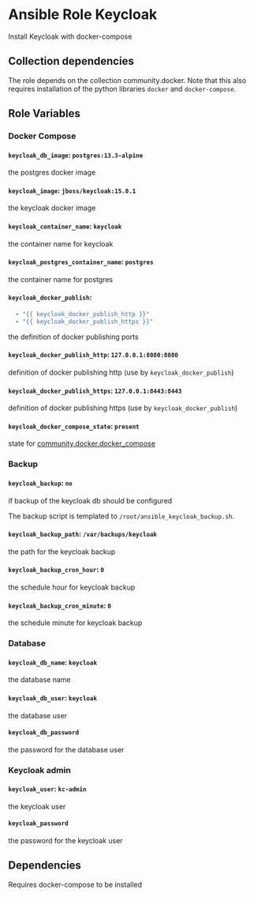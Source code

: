 # Ansible Role Keycloak

Install Keycloak with docker-compose

## Collection dependencies

The role depends on the collection community.docker.
Note that this also requires installation of the python libraries `docker` and `docker-compose`.

## Role Variables

### Docker Compose
#### `keycloak_db_image`: `postgres:13.3-alpine`

the postgres docker image

#### `keycloak_image`: `jboss/keycloak:15.0.1`

the keycloak docker image

#### `keycloak_container_name`: `keycloak`

the container name for keycloak

#### `keycloak_postgres_container_name`: `postgres`

the container name for postgres

#### `keycloak_docker_publish`:

```yaml
  - "{{ keycloak_docker_publish_http }}"
  - "{{ keycloak_docker_publish_https }}"
```

the definition of docker publishing ports

#### `keycloak_docker_publish_http`: `127.0.0.1:8080:8080`

definition of docker publishing http (use by `keycloak_docker_publish`)

#### `keycloak_docker_publish_https`: `127.0.0.1:8443:8443`

definition of docker publishing https (use by `keycloak_docker_publish`)

#### `keycloak_docker_compose_state`: `present`

state for [community.docker.docker_compose](https://docs.ansible.com/ansible/latest/collections/community/docker/docker_compose_module.html)

### Backup
#### `keycloak_backup`: `no`

if backup of the keycloak db should be configured

The backup script is templated to `/root/ansible_keycloak_backup.sh`.

#### `keycloak_backup_path`: `/var/backups/keycloak`

the path for the keycloak backup

#### `keycloak_backup_cron_hour`: `0`

the schedule hour for keycloak backup

#### `keycloak_backup_cron_minute`: `0`

the schedule minute for keycloak backup

### Database
#### `keycloak_db_name`: `keycloak`

the database name

#### `keycloak_db_user`: `keycloak`

the database user

#### `keycloak_db_password`

the password for the database user

### Keycloak admin

#### `keycloak_user`: `kc-admin`

the keycloak user

#### `keycloak_password`

the password for the keycloak user

## Dependencies

Requires docker-compose to be installed